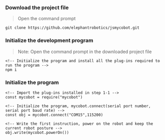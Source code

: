 ###  Download the project file
> Open the command prompt
```
git clone https://github.com/elephantrobotics/jsmycobot.git
```

### Initialize the development program
> Note: Open the command prompt in the downloaded project file
```
<!-- Initialize the program and install all the plug-ins required to run the program -->
npm i
```

### Initialize the program
```
<!-- Import the plug-ins installed in step 1-1 -->
const mycobot = require("mycobot")

<!-- Initialize the program, mycobot.connect(serial port number, serial port baud rate) -->
const obj = mycobot.connect("COM15",115200)

<!-- Write the first instruction, power on the robot and keep the current robot posture -->
obj.write(mycobot.powerOn())
```